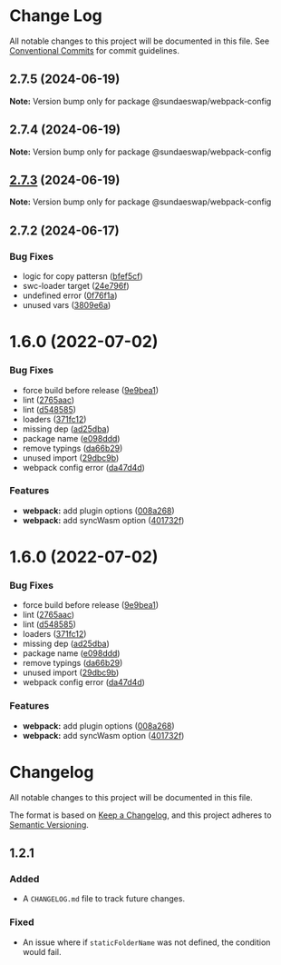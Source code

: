 # Change Log

All notable changes to this project will be documented in this file.
See [Conventional Commits](https://conventionalcommits.org) for commit guidelines.

## 2.7.5 (2024-06-19)

**Note:** Version bump only for package @sundaeswap/webpack-config

## 2.7.4 (2024-06-19)

**Note:** Version bump only for package @sundaeswap/webpack-config

## [2.7.3](https://github.com/sundaeswap-finance/frontend-configurations/compare/@sundaeswap/webpack-config@2.7.2...@sundaeswap/webpack-config@2.7.3) (2024-06-19)

**Note:** Version bump only for package @sundaeswap/webpack-config

## 2.7.2 (2024-06-17)

### Bug Fixes

- logic for copy pattersn ([bfef5cf](https://github.com/sundaeswap-finance/frontend-configurations/commit/bfef5cff58d91565fc73844f55f3f11ef357e655))
- swc-loader target ([24e796f](https://github.com/sundaeswap-finance/frontend-configurations/commit/24e796fa3a99824b34ea89a80a8f6f33bed733e0))
- undefined error ([0f76f1a](https://github.com/sundaeswap-finance/frontend-configurations/commit/0f76f1ae66504b9afe67eb170f003543336b4706))
- unused vars ([3809e6a](https://github.com/sundaeswap-finance/frontend-configurations/commit/3809e6ab8b4b9b5b11cb5639e798925dcf86f1d4))

# 1.6.0 (2022-07-02)

### Bug Fixes

- force build before release ([9e9bea1](https://github.com/sundaeswap-finance/frontend-configurations/commit/9e9bea11ed0a789920cdfb2efef20e9394ce0177))
- lint ([2765aac](https://github.com/sundaeswap-finance/frontend-configurations/commit/2765aac9754e28ed834fdc9399f2c8a3db6e46da))
- lint ([d548585](https://github.com/sundaeswap-finance/frontend-configurations/commit/d54858568a9012765f32d5546e37074b62e0165f))
- loaders ([371fc12](https://github.com/sundaeswap-finance/frontend-configurations/commit/371fc1293ee85fcc726654978e514a9fa5bb6475))
- missing dep ([ad25dba](https://github.com/sundaeswap-finance/frontend-configurations/commit/ad25dbaa5a966d5436619cb85d1790cb88112b79))
- package name ([e098ddd](https://github.com/sundaeswap-finance/frontend-configurations/commit/e098ddd5628cd704235cac548deb4ef51718d5ed))
- remove typings ([da66b29](https://github.com/sundaeswap-finance/frontend-configurations/commit/da66b29895b495a6cb8045eaee70f60d82f5fdee))
- unused import ([29dbc9b](https://github.com/sundaeswap-finance/frontend-configurations/commit/29dbc9bbbb0217513fedce3e38c97b2f42e1f63d))
- webpack config error ([da47d4d](https://github.com/sundaeswap-finance/frontend-configurations/commit/da47d4dac4fc7acfd5473c53027db2cff3cc3fa2))

### Features

- **webpack:** add plugin options ([008a268](https://github.com/sundaeswap-finance/frontend-configurations/commit/008a2682fd70a48f01664e66a3b83900a4274c99))
- **webpack:** add syncWasm option ([401732f](https://github.com/sundaeswap-finance/frontend-configurations/commit/401732fdd7d669cd7ca7710f7635230453bd1875))

# 1.6.0 (2022-07-02)

### Bug Fixes

- force build before release ([9e9bea1](https://github.com/sundaeswap-finance/frontend-configurations/commit/9e9bea11ed0a789920cdfb2efef20e9394ce0177))
- lint ([2765aac](https://github.com/sundaeswap-finance/frontend-configurations/commit/2765aac9754e28ed834fdc9399f2c8a3db6e46da))
- lint ([d548585](https://github.com/sundaeswap-finance/frontend-configurations/commit/d54858568a9012765f32d5546e37074b62e0165f))
- loaders ([371fc12](https://github.com/sundaeswap-finance/frontend-configurations/commit/371fc1293ee85fcc726654978e514a9fa5bb6475))
- missing dep ([ad25dba](https://github.com/sundaeswap-finance/frontend-configurations/commit/ad25dbaa5a966d5436619cb85d1790cb88112b79))
- package name ([e098ddd](https://github.com/sundaeswap-finance/frontend-configurations/commit/e098ddd5628cd704235cac548deb4ef51718d5ed))
- remove typings ([da66b29](https://github.com/sundaeswap-finance/frontend-configurations/commit/da66b29895b495a6cb8045eaee70f60d82f5fdee))
- unused import ([29dbc9b](https://github.com/sundaeswap-finance/frontend-configurations/commit/29dbc9bbbb0217513fedce3e38c97b2f42e1f63d))
- webpack config error ([da47d4d](https://github.com/sundaeswap-finance/frontend-configurations/commit/da47d4dac4fc7acfd5473c53027db2cff3cc3fa2))

### Features

- **webpack:** add plugin options ([008a268](https://github.com/sundaeswap-finance/frontend-configurations/commit/008a2682fd70a48f01664e66a3b83900a4274c99))
- **webpack:** add syncWasm option ([401732f](https://github.com/sundaeswap-finance/frontend-configurations/commit/401732fdd7d669cd7ca7710f7635230453bd1875))

# Changelog

All notable changes to this project will be documented in this file.

The format is based on [Keep a Changelog](https://keepachangelog.com/en/1.0.0/), and this project adheres to [Semantic Versioning](https://semver.org/spec/v2.0.0.html).

## 1.2.1

### Added

- A `CHANGELOG.md` file to track future changes.

### Fixed

- An issue where if `staticFolderName` was not defined, the condition would fail.
